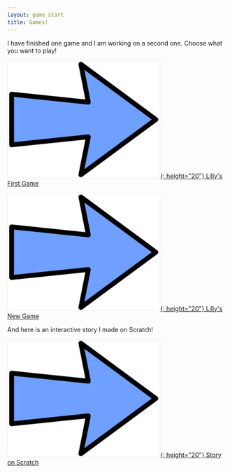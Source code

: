 ```yaml
---
layout: game_start
title: Games!
---
```


I have finished one game and I am working on a second one. Choose what you want to play!

[![Choice1:](/game/images/Arrow.jpg){: height="20"} Lilly's First Game](start.html)

[![Choice2:](/game/images/Arrow.jpg){: height="20"} Lilly's New Game](/adventure/)

And here is an interactive story I made on Scratch!

[![Scratch Game:](/game/images/Arrow.jpg){: height="20"} Story on Scratch](https://scratch.mit.edu/projects/415632891)

